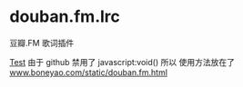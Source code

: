 douban.fm.lrc
=============

豆瓣.FM 歌词插件

<a href="javascript:void();">Test</a>
由于 github 禁用了 javascript:void() 
所以 使用方法放在了 www.boneyao.com/static/douban.fm.html
